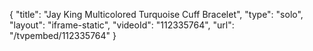 {
    "title": "Jay King Multicolored Turquoise Cuff Bracelet",
    "type": "solo",
    "layout": "iframe-static",
    "videoId": "112335764",
    "url": "\/tvpembed\/112335764"
}